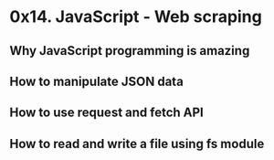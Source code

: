 # 0x14. JavaScript - Web scraping
## Why JavaScript programming is amazing
## How to manipulate JSON data
## How to use request and fetch API
## How to read and write a file using fs module